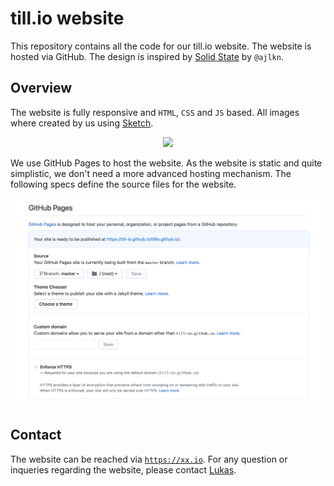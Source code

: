 # till.io website

This repository contains all the code for our till.io website. The website is hosted via GitHub. The design is inspired by <a href="https://html5up.net/solid-state">Solid State</a> by <code>@ajlkn</code>.

## Overview

The website is fully responsive and <code>HTML</code>, <code>CSS</code> and <code>JS</code> based. All images where created by us using <a href="https://www.sketch.com">Sketch</a>. 

<p align="center">
  <img src="images/main_image.png" width="600">
</p>

We use GitHub Pages to host the website. As the website is static and quite simplistic, we don't need a more advanced hosting mechanism. The following specs define the source files for the website.

<p align="center">
  <img src="images/gh-pages.png" width="600">
</p>

## Contact

The website can be reached via <code>https://xx.io</code>. For any question or inqueries regarding the website, please contact <a href="mailto:info@tillio.com">Lukas</a>.


